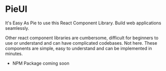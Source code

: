 # PieUI
It's Easy As Pie to use this React Component Library. Build web applications seamlessly.

Other react component libraries are cumbersome, difficult for beginners to use or understand and can have complicated codebases. 
Not here. These components are simple, easy to understand and can be implemented in minutes. 

* NPM Package coming soon
